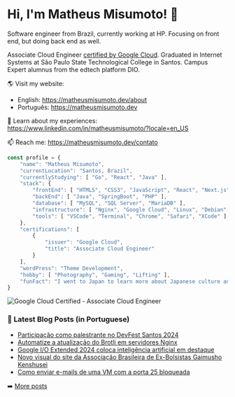 # Hi, I'm Matheus Misumoto! 👋

Software engineer from Brazil, currently working at HP. Focusing on front end, but doing back end as well.

Associate Cloud Engineer [certified by Google Cloud](https://www.credly.com/badges/b5667f85-956f-4ce0-91ac-7d72b84ea4c6/public_url). Graduated in Internet Systems at São Paulo State Technological College in Santos. Campus Expert alumnus from the edtech platform DIO.

🌎 Visit my website: 
- English: https://matheusmisumoto.dev/about
- Português: https://matheusmisumoto.dev

📄 Learn about my experiences: https://www.linkedin.com/in/matheusmisumoto/?locale=en_US

📫 Reach me: https://matheusmisumoto.dev/contato

```javascript
const profile = {
    "name": "Matheus Misumoto",
    "currentLocation": "Santos, Brazil",
    "currentlyStudying": [ "Go", "React", "Java" ],
    "stack": { 
        "frontEnd": [ "HTML5", "CSS3", "JavaScript", "React", "Next.js", "SEO" ],
        "backEnd": [ "Java", "SpringBoot", "PHP" ],
        "database": [ "MySQL", "SQL Server", "MariaDB" ],
        "infrastructure": [ "Nginx", "Google Cloud", "Linux", "Debian", "CyberSecurity" ],
        "tools": [ "VSCode", "Terminal", "Chrome", "Safari", "XCode" ],
    },
    "certifications": [ 
        { 
            "issuer": "Google Cloud",
            "title": "Associate Cloud Engineer"
        }
    ],
    "wordPress": "Theme Development",
    "hobby": [ "Photography", "Gaming", "Lifting" ],
    "funFact": "I went to Japan to learn more about Japanese culture and diplomacy"
}
```

![Google Cloud Certified - Associate Cloud Engineer](https://github.com/matheusmisumoto/matheusmisumoto/assets/49180175/6e4a3ce4-f41d-481b-a55f-22d56464ed78)

### 📕 Latest Blog Posts (in Portuguese)
<!-- BLOG-POST-LIST:START -->
- [Participação como palestrante no DevFest Santos 2024](https://matheusmisumoto.dev/tecnologia/devfest-santos-2024.html)
- [Automatize a atualização do Brotli em servidores Nginx](https://matheusmisumoto.dev/tecnologia/desenvolvimento-web/brotli-update-automation-nginx.html)
- [Google I/O Extended 2024 coloca inteligência artificial em destaque](https://matheusmisumoto.dev/tecnologia/google-io-extended-santos-2024.html)
- [Novo visual do site da Associação Brasileira de Ex-Bolsistas Gaimusho Kenshusei](https://matheusmisumoto.dev/portfolio/associacao-ex-bolsistas-gaimusho-kenshusei.html)
- [Como enviar e-mails de uma VM com a porta 25 bloqueada](https://matheusmisumoto.dev/tecnologia/desenvolvimento-web/enviar-email-maquina-virtual-porta-25-bloqueada.html)
<!-- BLOG-POST-LIST:END -->

➡️ [More posts](https://matheusmisumoto.dev/blog)
